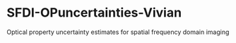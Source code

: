 # SFDI-OPuncertainties-Vivian
Optical property uncertainty estimates for spatial frequency domain imaging 
